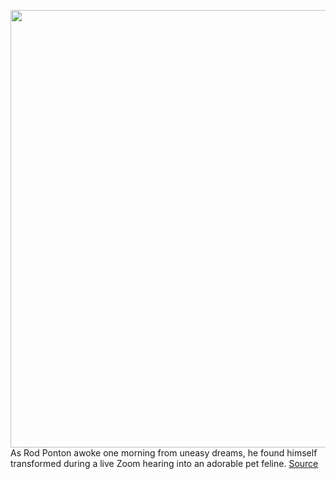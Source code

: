<img src='https://cdn.vox-cdn.com/uploads/chorus_image/image/50858597/tldr-logo.1473954443.png' width='700px' /><br/>
As Rod Ponton awoke one morning from uneasy dreams, he found himself transformed during a live Zoom hearing into an adorable pet feline.
<a href='https://www.theverge.com/tldr/2021/2/9/22274865/zoom-hearing-cat-filter-lawyer-texas-live-court-hearing'> Source <a/>